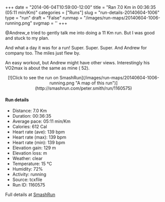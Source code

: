 +++
date = "2014-06-04T10:59:00-12:00"
title = "Ran 7.0 Km in 00:36:35 (05:11 min/Km)"
categories = ["Runs"]
slug = "run-details-20140604-1006"
type = "run"
draft = "False"
runmap = "/images/run-maps/20140604-1006-running.png"
svgmap = '<polyline points="0 55, 0 55, 0 56, 0 61, 2 61, 16 47, 19 46, 26 43, 32 46, 34 46, 36 43, 37 42, 39 40, 45 39, 62 41, 68 44, 77 52, 84 55, 92 56, 100 56, 92 56, 82 54, 76 51, 63 41, 59 40, 44 39, 39 40, 37 42, 33 46, 26 43, 23 44, 13 50, 10 53">'
+++

@Andrew_e tried to gently talk me into doing a 11 Km run. But I was good and stuck to my plan. 

And what a day it was for a run! Super. Super. Super. And Andrew for company too. The miles just flew by. 

An easy workout, but Andrew might have other views. Interestingly his VO2max is about the same as mine ( 52). 



<!--more-->

<center>
[![Click to see the run on SmashRun](/images/run-maps/20140604-1006-running.png "A map of this run")](http://smashrun.com/peter.smith/run/1160575)
</center>

#### Run details

* Distance: 7.0 Km
* Duration: 00:36:35
* Average pace: 05:11 min/Km
* Calories: 612 Cal
* Heart rate (ave): 139 bpm
* Heart rate (max): 139 bpm
* Heart rate (min): 139 bpm
* Elevation gain: 129 m
* Elevation loss:  m
* Weather: clear
* Temperature: 15 &deg;C
* Humidity: 72%
* Activity: running
* Source: tcxfile
* Run ID: 1160575

Full details at [SmashRun](http://smashrun.com/peter.smith/run/1160575)